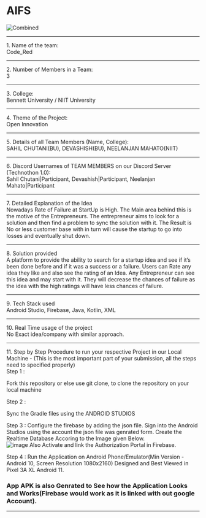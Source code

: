 # AIFS

![Combined](https://user-images.githubusercontent.com/54733680/124325146-cec27480-dba1-11eb-9cc7-fc41963d4c92.png)


<hr>
1. Name of the team: 
<br>
Code_Red
<hr>
2. Number of Members in a Team: 
<br>
3
<hr>
3. College:
<br>
Bennett University / NIIT University
<hr>
4. Theme of the Project: 
<br>
Open Innovation
<hr>
5. Details of all Team Members (Name, College): 
<br>
SAHIL CHUTANI(BU), DEVASHISH(BU), NEELANJAN MAHATO(NIIT) 
<hr>
6. Discord Usernames of TEAM MEMBERS on our Discord Server (Technothon 1.0): 
<br>
Sahil Chutani|Participant, Devashish|Participant, Neelanjan Mahato|Participant
<hr>
7. Detailed Explanation of the Idea 
<br>
Nowadays Rate of Failure at StartUp is High. The Main area behind this is the motive of the Entrepreneurs. The entrepreneur aims to look for a solution and then find a problem to sync the solution with it. The Result is No or less customer base with in turn will cause the startup to go into losses and eventually shut down.
<hr>
8. Solution provided 
<br>
A platform to provide the ability to search for a startup idea and see if it’s been done before and if it was a success or a failure.
Users can Rate any idea they like and also see the rating of an Idea. Any Entrepreneur can see this idea and may start with it. They will decrease the chances of failure as the idea with the high ratings will have less chances of failure.
<hr>
9. Tech Stack used 
<br>
Android Studio, Firebase, Java, Kotlin, XML
<hr>
10. Real Time usage of the project 
<br>
No Exact idea/company with similar approach.
<hr>
11. Step by Step Procedure to run your respective Project in our Local Machine - (This is the most important part of your submission, all the steps need to specified properly)
<br>
Step 1 :

  Fork this repository or else use git clone, to clone the repository on your local machine

Step 2 :

  Sync the Gradle files using the ANDROID STUDIOS 

Step 3 :
  Configure the firebase by adding the json file. Sign into the Android Studios using the account the json file was genrated form.
  Create the Realtime Database Accoring to the Image given Below.
  <br>
  ![image](https://user-images.githubusercontent.com/54733680/124324814-37f5b800-dba1-11eb-85dc-8e02d49e4a0e.png)
  Also Activate and link the Authorization Portal in Firebase.
  

Step 4 :
  Run the Application on Android Phone/Emulator(Min Version - Android 10, Screen Resolution 1080x2160)
  Designed and Best Viewed in Pixel 3A XL Android 11.
  

### App APK is also Genrated to See how the Application Looks and Works(Firebase would work as it is linked with out google Account).

<hr>
